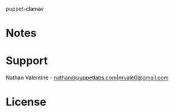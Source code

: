 puppet-clamav

# Notes

# Support
Nathan Valentine - nathan@puppetlabs.com|nrvale0@gmail.com

# License

